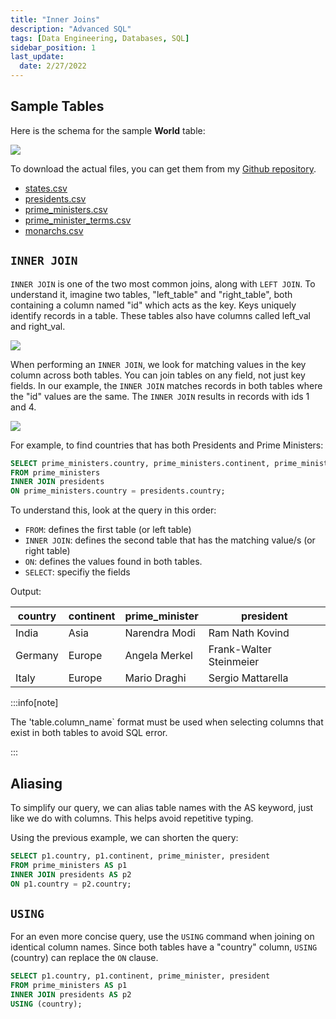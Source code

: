 ```yaml
---
title: "Inner Joins"
description: "Advanced SQL"
tags: [Data Engineering, Databases, SQL]
sidebar_position: 1
last_update:
  date: 2/27/2022
---
```



## Sample Tables

Here is the schema for the sample **World** table:

<div class='img-center'>

![](/img/docs/sample-database-schemaaa.png)

</div>


To download the actual files, you can get them from my [Github repository](https://github.com/joseeden/joeden/tree/master/assets/datasets).

- [states.csv](@site/assets/datasets/world-database/states.csv)
- [presidents.csv](@site/assets/datasets/world-database/presidents.csv)
- [prime_ministers.csv](@site/assets/datasets/world-database/prime_ministers.csv)
- [prime_minister_terms.csv](@site/assets/datasets/world-database/prime_minister_terms.csv)
- [monarchs.csv](@site/assets/datasets/world-database/monarchs.csv)


## `INNER JOIN` 

`INNER JOIN` is one of the two most common joins, along with `LEFT JOIN`. To understand it, imagine two tables, "left_table" and "right_table", both containing a column named "id" which acts as the key. Keys uniquely identify records in a table. These tables also have columns called left_val and right_val. 

<div class='img-center'>

![](/img/docs/sample-table-for-inner-joinssss.png)

</div>

When performing an `INNER JOIN`, we look for matching values in the key column across both tables. You can join tables on any field, not just key fields. In our example, the `INNER JOIN` matches records in both tables where the "id" values are the same. The `INNER JOIN` results in records with ids 1 and 4.

<div class='img-center'>

![](/img/docs/sample-table-for-inner-joinssss-result.png)

</div>

For example, to find countries that has both Presidents and Prime Ministers:

```sql
SELECT prime_ministers.country, prime_ministers.continent, prime_minister, president
FROM prime_ministers
INNER JOIN presidents
ON prime_ministers.country = presidents.country;
```

To understand this, look at the query in this order:

- `FROM`: defines the first table (or left table)
- `INNER JOIN`: defines the second table that has the matching value/s (or right table)
- `ON`: defines the values found in both tables. 
- `SELECT`: specifiy the fields

Output: 

| country        | continent    | prime_minister          | president                |
|----------------|--------------|-------------------------|--------------------------|
| India          | Asia         | Narendra Modi           | Ram Nath Kovind          |
| Germany        | Europe       | Angela Merkel           | Frank-Walter Steinmeier  |
| Italy          | Europe       | Mario Draghi            | Sergio Mattarella        |

:::info[note]

The 'table.column_name` format must be used when selecting columns that exist in both tables to avoid SQL error.

:::

## Aliasing 

To simplify our query, we can alias table names with the AS keyword, just like we do with columns. This helps avoid repetitive typing. 

Using the previous example, we can shorten the query:

```sql
SELECT p1.country, p1.continent, prime_minister, president
FROM prime_ministers AS p1
INNER JOIN presidents AS p2 
ON p1.country = p2.country;
```

## `USING` 

For an even more concise query, use the `USING` command when joining on identical column names. Since both tables have a "country" column, `USING` (country) can replace the `ON` clause.

```sql
SELECT p1.country, p1.continent, prime_minister, president
FROM prime_ministers AS p1
INNER JOIN presidents AS p2 
USING (country);
```



